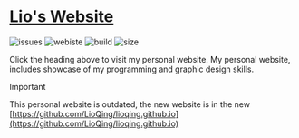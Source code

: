 # [Lio's Website](https://www.lioqing.com/personal-website-2022)

![issues](https://img.shields.io/github/issues/LioQing/personal-website-2022)
![webiste](https://img.shields.io/website?url=https%3A%2F%2Fwww.lioqing.com%2Fpersonal-website-2022%2F)
![build](https://img.shields.io/github/actions/workflow/status/LioQing/personal-website-2022/main.yml)
![size](https://img.shields.io/github/repo-size/LioQing/personal-website-2022)

Click the heading above to visit my personal website.
My personal website, includes showcase of my programming and graphic design skills.

> [!IMPORTANT]
>
> This personal website is outdated, the new website is in the new [https://github.com/LioQing/lioqing.github.io](https://github.com/LioQing/lioqing.github.io)
